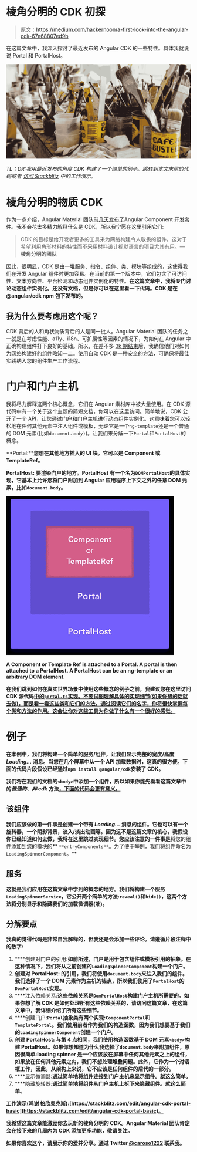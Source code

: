 # 棱角分明的 CDK 初探

> 原文：<https://medium.com/hackernoon/a-first-look-into-the-angular-cdk-67e68807ed9b>

在这篇文章中，我深入探讨了最近发布的 Angular CDK 的一些特性。具体我就说说 Portal 和 PortalHost。

![](img/532371f5ef355efdf0656f768cb5831d.png)

*TL；DR:我用最近发布的角度 CDK 构建了一个简单的例子。跳转到本文末尾的代码或者* [*访问 Stackblitz*](https://stackblitz.com/edit/angular-cdk-portal-basic) *中的工作演示。*

# **棱角分明的物质 CDK**

作为一点介绍，Angular Material 团队[前几天发布了](http://angularjs.blogspot.com.co/2017/07/angular-material-status-update.html)Angular Component 开发套件。我不会花太多精力解释什么是 CDK，所以我宁愿在这里引用它们:

> CDK 的目标是给开发者更多的工具来为网络构建令人敬畏的组件。这对于希望利用角形材料的特性而不采用材料设计视觉语言的项目尤其有用。— **棱角分明的团队**

因此，很明显，CDK 是由一堆服务、指令、组件、类、模块等组成的，这使得我们在开发 Angular 组件时更加容易。在当前的第一个版本中，它们包含了可访问性、文本方向性、平台检测和动态组件实例化的特性。**在这篇文章中，我将专门讨论动态组件实例化。还没有文档，但是你可以在这里看一下代码。CDK 是在@angular/cdk npm 包下发布的。**

## 我为什么要考虑用这个呢？

CDK 背后的人和角状物质背后的人是同一批人。Angular Material 团队的任务之一就是在考虑性能、a11y、i18n、可扩展性等因素的情况下，为如何在 Angular 中正确构建组件打下良好的基础。所以，在差不多 [3k 期结束](https://github.com/angular/material2/issues)后，我确信他们对如何为网络构建好的组件略知一二。使用自动 CDK 是一种安全的方法，可确保将最佳实践纳入您的组件生产工作流程。

# 门户和门户主机

我将尽力解释这两个核心概念，它们在 Angular 素材库中被大量使用。在 CDK 源代码中有一个关于这个主题的简短文档，你可以在这里访问。简单地说，CDK 公开了一个 API，让您通过门户和门户主机进行动态组件实例化。这意味着您可以轻松地在任何其他元素中注入组件或模板，无论它是一个`ng-template`还是一个普通的 DOM 元素(比如`document.body)`)。让我们来分解一下`Portal`和`PortalHost`的概念。

**Portal:****您想在其他地方插入的 UI 块。它可以是 Component 或 TemplateRef。**

****PortalHost:** 要渲染门户的地方。PortalHost 有一个名为`DOMPortalHost`的具体实现，它基本上允许您将门户附加到 Angular 应用程序上下文之外的任意 DOM 元素，比如`document.body`。**

**![](img/6e7acdb399d5f839493f883f0cabea00.png)**

**A Component or Template Ref is attached to a Portal. A portal is then attached to a PortalHost. A PortalHost can be an ng-template or an arbitrary DOM element.**

**在我们跳到如何在真实世界场景中使用这些概念的例子之前，我建议您在这里访问 CDK 源代码[中的`portal.ts`实现。不要试图理解具体的实现细节(如果你想的话就去做)，而是看一看这些类和它们的方法。通过阅读它们的名字，你将很快掌握每个类和方法的作用。这会让你对这些工具为你做了什么有一个很好的感觉。](https://github.com/angular/material2/blob/master/src/cdk/portal/portal.ts)**

# **例子**

**在本例中，我们将构建一个简单的服务/组件，让我们显示完整的宽度/高度 *Loading…* 消息。当您在几个屏幕中从一个 API 加载数据时，这真的很方便。下面的代码片段假设已经通过`npm install @angular/cdk`安装了 CDK。**

**我们将在我们的文档的`<body>`中添加一个组件，所以如果你能先看看这篇文章中的*普通的、非 cdk* 方法[，下面的代码会更有意义。](/@caroso1222/angular-pro-tip-how-to-dynamically-create-components-in-body-ba200cc289e6)**

## **该组件**

**我们应该做的第一件事是创建一个带有 *Loading…* 消息的组件。它也可以有一个旋转器，一个阴影背景，淡入/淡出动画等。因为这不是这篇文章的核心，我假设你已经知道如何去做，我将在这里跳过实现细节。您应该注意的一件事是**将您的组件添加到您的模块的** `**entryComponents**`。为了便于举例，我们将组件命名为`LoadingSpinnerComponent`。**

## **服务**

**这就是我们应用在这篇文章中学到的概念的地方。我们将构建一个服务`LoadingSpinnerService`，它公开两个简单的方法:`reveal()`和`hide()`，这两个方法将分别显示和隐藏我们的加载微调器(咄)。**

## **分解要点**

**我真的觉得代码是非常自我解释的，但我还是会添加一些评论。请遵循片段注释中的数字:**

1.  ****创建对门户的引用:**如前所述，门户是用于包含组件或模板引用的抽象。在这种情况下，我们将从之前创建的`LoadingSpinnerComponent`构建一个门户。**
2.  ****创建对 PortalHost:** 的引用，我们将使用`document.body`来注入我们的组件。我们选择了一个 DOM 元素作为主机的锚点，所以我们使用了`PortalHost`的`DomPortalHost`实现。**
3.  ****注入依赖关系:**这些依赖关系是`DomPortalHost`构建门户主机所需要的。如果你想了解 CDK 是如何处理所有这些依赖关系的，请访问这篇文章，在这篇文章中，我详细介绍了所有这些细节。**
4.  ****创建门户:**`Portal`抽象类有两个实现:`ComponentPortal`和`TemplatePortal`。我们使用前者作为我们的构造函数，因为我们想要基于我们的`LoadingSpinnerComponent`创建一个门户。**
5.  ****创建 PortalHost:** 与第 4 点相同，我们使用构造函数基于 DOM 元素`<body>`构建 PortalHost。如果你想知道为什么我选择了`document.body`来附加组件，原因很简单:loading spinner 是一个应该放在屏幕中任何其他元素之上的组件，如果放在任何其他元素之内，我们不想处理堆叠问题。此外，它作为一个对话框工作，因此，从架构上来说，它不应该是任何组件的后代的一部分。**
6.  ****显示微调器:**通过简单地将组件连接到门户主机来显示组件。就这么简单。**
7.  ****隐藏旋转器:**通过简单地将组件从门户主机上拆下来隐藏组件。就这么简单。**

****工作演示(鸣谢** [**格欣奥克斯**](https://medium.com/u/dc147cdeb83e?source=post_page-----67e68807ed9b--------------------------------)**):**[https://stackblitz.com/edit/angular-cdk-portal-basic](https://stackblitz.com/edit/angular-cdk-portal-basic)。**

**我希望这篇文章能激励你去玩新的棱角分明的 CDK。Angular Material 团队肯定会在接下来的几周内为 CDK 添加更多功能，敬请关注。**

**如果你喜欢这个，请展示你的爱并分享。通过 Twitter [@caroso1222](https://twitter.com/caroso1222) 联系我。**